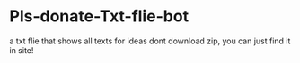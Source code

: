 # Pls-donate-Txt-flie-bot
a txt flie that shows all texts for ideas 
dont download zip, you can just find it in site!
